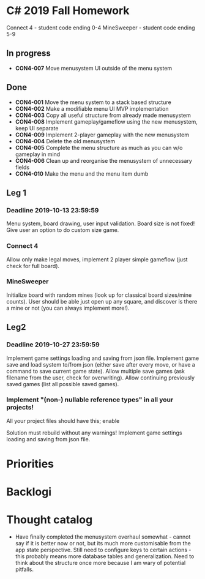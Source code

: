 # C# 2019 Fall Homework

Connect 4  - student code ending 0-4
MineSweeper - student code ending 5-9

## In progress
- **CON4-007** Move menusystem UI outside of the menu system

## Done
- **CON4-001** Move the menu system to a stack based structure
- **CON4-002** Make a modifiable menu UI MVP implementation
- **CON4-003** Copy all useful structure from already made menusystem
- **CON4-008** Implement gameplay/gameflow using the new menusystem, keep UI separate
- **CON4-009** Implement 2-player gameplay with the new menusystem
- **CON4-004** Delete the old menusystem
- **CON4-005** Complete the menu structure as much as you can w/o gameplay in mind
- **CON4-006** Clean up and reorganise the menusystem of unnecessary fields
- **CON4-010** Make the menu and the menu item dumb

## Leg 1
### Deadline 2019-10-13 23:59:59

Menu system, board drawing, user input validation.
Board size is not fixed! Give user an option to do custom size game.

### Connect 4
Allow only make legal moves, implement 2 player simple gameflow (just check for full board).

### MineSweeper
Initialize board with random mines (look up for classical board sizes/mine counts).
User should be able just open up any square, and discover is there a mine or not (you can always implement more!).

## Leg2
### Deadline 2019-10-27 23:59:59

Implement game settings loading and saving from json file.
Implement game save and load system to/from json (either save after every move, or have a command to save current game state).
Allow multiple save games (ask filename from the user, check for overwriting).
Allow continuing previously saved games (list all possible saved games).

### Implement "(non-) nullable reference types" in all your projects!

All your project files should have this;
    <PropertyGroup>
        <Nullable>enable</Nullable>
    </PropertyGroup>

Solution must rebuild without any warnings!
Implement game settings loading and saving from json file.

# Priorities

# Backlogi


# Thought catalog

- Have finally completed the menusystem overhaul somewhat - cannot say if it is better now or not, but its much
	more customisable from the app state perspective. Still need to configure keys to certain actions - 
	this probably means more database tables and generalization. Need to think about the structure once more
	because I am wary of potential pitfalls. 
